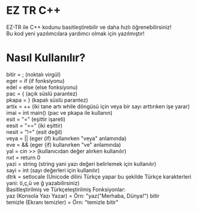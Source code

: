 # EZ TR C++
EZ-TR ile C++ kodunu basitleştirebilir ve daha hızlı öğrenebilirsiniz!<br />
Bu kod yeni yazılımcılara yardımcı olmak için yazılmıştır!

# Nasıl Kullanılır?
bitir = ; (noktalı virgül)<br />
eger = if (if fonksiyonu)<br />
edel = else (else fonksiyonu)<br />
pac = { (açık süslü parantez)<br />
pkapa = } (kapalı süslü parantez)<br />
artix = ++ (iki tane artı while döngüsü için veya bir sayı arttırıken işe yarar)<br />
imai = int main() (pac ve pkapa ile kullanın)<br />
esit = "=" (eşittir işareti)<br />
eesit = "==" (iki eşittir)<br />
nesit = "!=" (esit değil)<br />
veya = || (eger (if) kullanırken "veya" anlamında)<br />
eve = && (eger (if) kullanırken "ve" anlamında)<br />
yal = cin >> (kullanıcıdan değer alırken kullanılır)<br />
nxt = return 0<br />
yazi = string (string yani yazı değeri belirlemek için kullanılır)<br />
sayi = int (sayı değerleri için kullanılır)<br />
dtrk = setlocale (Unicode dilini Türkçe yapar bu şekilde Türkçe karakterleri yani: ö,ç,ü ve ğ yazabilirsiniz)<br />
Basitleştirilmiş ve Türkçeleştirilmiş Fonksiyonlar:<br />
yaz (Konsola Yazı Yazar) = Örn: "yaz("Merhaba, Dünya!") bitir<br />
temizle (Ekranı temizler) = Örn: "temizle bitir"
